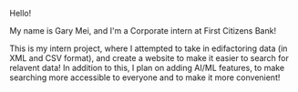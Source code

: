 ﻿Hello! 

My name is Gary Mei, and I'm a Corporate intern at First Citizens Bank!

This is my intern project, where I attempted to take in edifactoring data (in XML and CSV format), and create a website to make it easier to search for relavent data! 
In addition to this, I plan on adding AI/ML features, to make searching more accessible to everyone and to make it more convenient!
